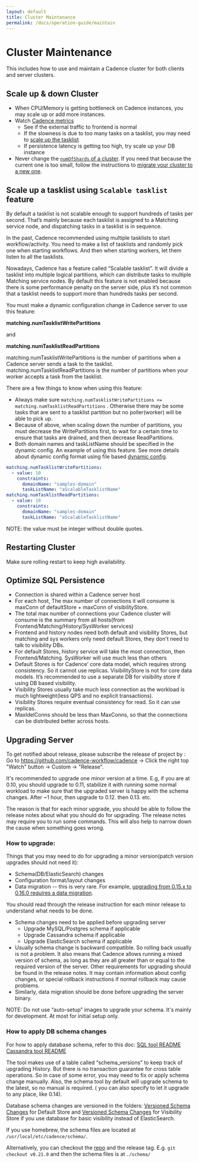 ```yaml
---
layout: default
title: Cluster Maintenance
permalink: /docs/operation-guide/maintain
---
```


# Cluster Maintenance
This includes how to use and maintain a Cadence cluster for both clients and server clusters.

## Scale up & down Cluster
* When CPU/Memory is getting bottleneck on Cadence instances, you may scale up or add more instances.
* Watch [Cadence metrics](/docs/operation-guide/monitoring/)
  * See if the external traffic to frontend is normal
  * If the slowness is due to too many tasks on a tasklist, you may need to [scale up the tasklist](/docs/operation-guide/maintain/#scale-up-a-tasklist-using-scalable-tasklist-feature)
  * If persistence latency is getting too high, try scale up your DB instance
* Never change the [`numOfShards` of a cluster](/docs/operation-guide/setup/#static-configuration). If you need that because the current one is too small, follow the instructions to [migrate your cluster to a new one](migration).

## Scale up a tasklist using `Scalable tasklist` feature
By default a tasklist is not scalable enough to support hundreds of tasks per second. That’s mainly because each tasklist is assigned to a Matching service node, and dispatching tasks in a tasklist is in sequence.

In the past, Cadence recommended using multiple tasklists to start workflow/activity. You need to make a list of tasklists and randomly pick one when starting workflows. And then when starting workers, let them listen to all the tasklists.

Nowadays, Cadence has a feature called “Scalable tasklist”. It will divide a tasklist into multiple logical partitions, which can distribute tasks to multiple Matching service nodes. By default this feature is not enabled because there is some performance penalty on the server side, plus it’s not common that a tasklist needs to support more than hundreds tasks per second.

You must make a dynamic configuration change in Cadence server to use this feature:

**matching.numTasklistWritePartitions**

and

**matching.numTasklistReadPartitions**

matching.numTasklistWritePartitions is the number of partitions when a Cadence server sends a task to the tasklist.
matching.numTasklistReadPartitions is the number of partitions when your worker accepts a task from the tasklist.

There are a few things to know when using this feature:
* Always make sure `matching.numTasklistWritePartitions <= matching.numTasklistReadPartitions` . Otherwise there may be some tasks that are sent to a tasklist partition but no poller(worker) will be able to pick up.
* Because of above, when scaling down the number of partitions, you must decrease the WritePartitions first, to wait for a certain time to ensure that tasks are drained, and then decrease ReadPartitions.
* Both domain names and taskListName should be specified in the dynamic config. An example of using this feature. See more details about dynamic config format using file based [dynamic config](/docs/operation-guide/setup/#static-configuration).

```yaml
matching.numTasklistWritePartitions:
  - value: 10
    constraints:
      domainName: "samples-domain"
      taskListName: "aScalableTasklistName"
matching.numTasklistReadPartitions:
  - value: 10
    constraints:
      domainName: "samples-domain"
      taskListName: "aScalableTasklistName"
```

NOTE: the value must be integer without double quotes.

## Restarting Cluster
Make sure rolling restart to keep high availability.

## Optimize SQL Persistence
* Connection is shared within a Cadence server host
* For each host, The max number of connections it will consume is maxConn of defaultStore + maxConn of visibilityStore.
* The total max number of connections your Cadence cluster will consume is the summary from all hosts(from Frontend/Matching/History/SysWorker services)
* Frontend and history nodes need both default and visibility Stores, but matching and sys workers only need default Stores, they don't need to talk to visibility DBs.
* For default Stores, history service will take the most connection, then Frontend/Matching. SysWorker will use much less than others
* Default Stores is for Cadence’ core data model, which requires strong consistency. So it cannot use replicas.  VisibilityStore is not for core data models. It’s recommended to use a separate DB for visibility store if using DB based visibility.
* Visibility Stores usually take much less connection as the workload is much lightweight(less QPS and no explicit transactions).
* Visibility Stores require eventual consistency for read. So it can use replicas.
* MaxIdelConns should be less than MaxConns, so that the connections can be distributed better across hosts.


## Upgrading Server

To get notified about release, please subscribe the release of project by : Go to https://github.com/cadence-workflow/cadence -> Click the right top "Watch" button -> Custom -> "Release".

It's recommended to upgrade one minor version at a time. E.g, if you are at 0.10, you should upgrade to 0.11, stabilize it with running some normal workload to make sure that the upgraded server is happy with the schema changes. After ~1 hour, then upgrade to 0.12. then 0.13. etc.

The reason is that for each minor upgrade, you should be able to follow the release notes about what you should do for upgrading. The release notes may require you to run some commands. This will also help to narrow down the cause when something goes wrong.


### How to upgrade:
Things that you may need to do for upgrading a minor version(patch version upgrades should not need it):
* Schema(DB/ElasticSearch) changes
* Configuration format/layout changes
* Data migration -- this is very rare. For example, [upgrading from 0.15.x to 0.16.0 requires a data migration](https://github.com/cadence-workflow/cadence/releases/tag/v0.16.0).

You should read through the release instruction for each minor release to understand what needs to be done.

* Schema changes need to be applied before upgrading server
  * Upgrade MySQL/Postgres schema if applicable
  * Upgrade Cassandra schema if applicable
  * Upgrade ElasticSearch schema if applicable
* Usually schema change is backward compatible. So rolling back usually is not a problem. It also means that Cadence allows running a mixed version of schema, as long as they are all greater than or equal to the required version of the server.
Other requirements for upgrading should be found in the release notes. It may contain information about config changes, or special rollback instructions if normal rollback may cause problems.
* Similarly, data migration should be done before upgrading the server binary.


NOTE: Do not use “auto-setup” images to upgrade your schema. It's mainly for development. At most for initial setup only.


### How to apply DB schema changes
For how to apply database schema, refer to this doc: [SQL tool README](https://github.com/cadence-workflow/cadence/tree/master/tools/sql)
[Cassandra tool README](https://github.com/cadence-workflow/cadence/tree/master/tools/cassandra)

The tool makes use of a table called “schema_versions” to keep track of upgrading History. But there is no transaction guarantee for cross table operations. So in case of some error, you may need to fix or apply schema change manually.
Also, the schema tool by default will upgrade schema to the latest, so no manual is required. ( you can also specify to let it upgrade to any place, like 0.14).

Database schema changes are versioned in the folders: [Versioned Schema Changes](https://github.com/cadence-workflow/cadence/tree/master/schema/mysql/v57/cadence/versioned) for Default Store
and [Versioned Schema Changes](https://github.com/cadence-workflow/cadence/tree/master/schema/mysql/v57/visibility/versioned) for Visibility Store if you use database for basic visibility instead of ElasticSearch.

If you use homebrew, the schema files are located at `/usr/local/etc/cadence/schema/`.

Alternatively, you can checkout the [repo](https://github.com/cadence-workflow/cadence) and the release tag. E.g. `git checkout v0.21.0` and then the schema files is at `./schema/`
